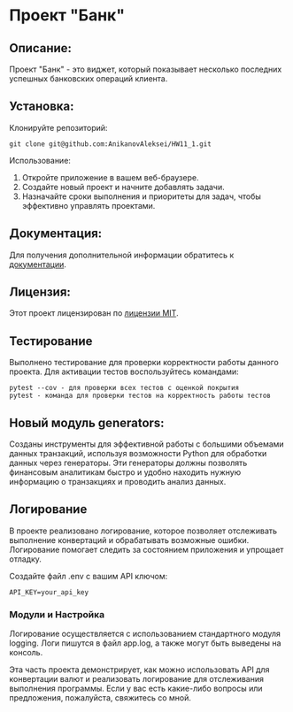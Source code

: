 # Проект "Банк"

## Описание:

Проект "Банк" - это виджет, который показывает несколько последних успешных банковских операций клиента.

## Установка:

Клонируйте репозиторий:
```
git clone git@github.com:AnikanovAleksei/HW11_1.git
```

Использование:

1. Откройте приложение в вашем веб-браузере.
2. Создайте новый проект и начните добавлять задачи.
3. Назначайте сроки выполнения и приоритеты для задач, чтобы эффективно управлять проектами.

## Документация:

Для получения дополнительной информации обратитесь к [документации](docs/README.md).

## Лицензия:

Этот проект лицензирован по [лицензии MIT](LICENSE).

## Тестирование

Выполнено тестирование для проверки корректности работы данного проекта.
Для активации тестов воспользуйтесь командами:
```
pytest --cov - для проверки всех тестов с оценкой покрытия
pytest - команда для проверки тестов на корректность работы тестов
```
## Новый модуль generators:

Созданы инструменты для эффективной работы с большими объемами данных транзакций, 
используя возможности Python для обработки данных через генераторы.
Эти генераторы должны позволять финансовым аналитикам быстро и удобно находить 
нужную информацию о транзакциях и проводить анализ данных.

## Логирование
В проекте реализовано логирование, которое позволяет отслеживать выполнение конвертаций и обрабатывать возможные ошибки. Логирование помогает следить за состоянием приложения и упрощает отладку.

Создайте файл .env с вашим API ключом:
```
API_KEY=your_api_key
```
### Модули и Настройка

Логирование осуществляется с использованием стандартного модуля logging. Логи пишутся в файл app.log, а также могут быть выведены на консоль.

Эта часть проекта демонстрирует, как можно использовать API для конвертации валют и реализовать логирование для отслеживания выполнения программы. Если у вас есть какие-либо вопросы или предложения, пожалуйста, свяжитесь со мной.